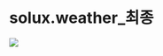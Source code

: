 # solux.weather_최종

<img src="https://img.shields.io/badge/React-#6DB33F?style=flat&logo=React&logoColor=white"/>
